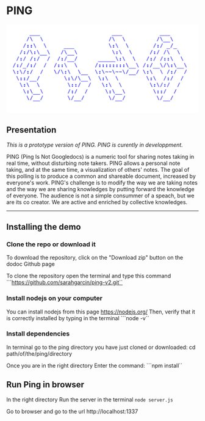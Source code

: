PING
====

![Ping](logo-ping.jpg)

## Presentation 

*This is a prototype version of PING. PING is curently in developpment.*

PING (Ping Is Not Googledocs) is a numeric tool for sharing notes taking in real time, without disturbing note takers. PING allows a personal note taking, and at the same time, a visualization of others' notes. 
The goal of this polling is to produce a common and shareable document, increased by everyone's work. 
PING's challenge is to modify the way we are taking notes and the way we are sharing knowledges by putting forward the knowledge of everyone.
The audience is not a simple consummer of a speach, but we are its co creator. We are active and enriched by collective knowledges.

---

## Installing the demo

### Clone the repo or download it
To download the repository, click on the "Download zip" button on the dodoc Github page

To clone the repository open the terminal and type this command
```https://github.com/sarahgarcin/ping-v2.git``

### Install nodejs on your computer

You can install nodejs from this page https://nodejs.org/
Then, verify that it is correctly installed by typing in the terminal
```node -v``

### Install dependencies

In terminal go to the ping directory you have just cloned or downloaded:
cd path/of/the/ping/directory

Once you are in the right directory
Enter the command:
```npm install``

## Run Ping in browser

In the right directory
Run the server in the terminal
```node server.js```

Go to browser and go to the url
http://localhost:1337




